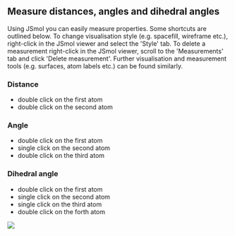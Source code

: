 ## Measure distances, angles and dihedral angles

Using JSmol you can easily measure properties. Some shortcuts are outlined below. To change visualisation style (e.g. spacefill, wireframe etc.), right-click in the JSmol viewer and select the 'Style' tab. To delete a measurement right-click in the JSmol viewer, scroll to the 'Measurements' tab and click 'Delete measurement'. Further visualisation and measurement tools (e.g. surfaces, atom labels etc.) can be found similarly.

### Distance

- double click on the first atom
- double click on the second atom

### Angle

- double click on the first atom
- single click on the second atom
- double click on the third atom

### Dihedral angle

- double click on the first atom
- single click on the second atom
- single click on the third atom
- double click on the forth atom

<img src="measure.gif">
